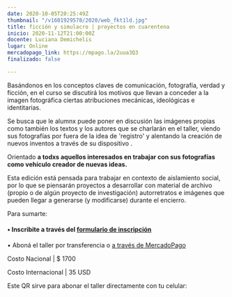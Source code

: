 ```yaml
---
date: 2020-10-05T20:25:49Z
thumbnail: "/v1601929578/2020/web_fkt1ld.jpg"
title: ficción y simulacro | proyectos en cuarentena
inicio: 2020-11-12T21:00:00Z
docente: Luciana Demichelis
lugar: Online
mercadopago_link: https://mpago.la/2uua3Q3
finalizado: false

---
```

Basándonos en los conceptos claves de comunicación, fotografía, verdad y ficción, en el curso se discutirá los motivos que llevan a conceder a la imagen fotográfica ciertas atribuciones mecánicas, ideológicas e identitarias. 

Se busca que le alumnx puede poner en discusión las imágenes propias como también los textos y los autores que se charlarán en el taller, viendo sus fotografías por fuera de la idea de 'registro' y alentando la creación de nuevos inventos a través de su dispositivo .

Orientado **a todxs aquellos interesados ​​en trabajar con sus fotografías como vehículo creador de nuevas ideas.**

Esta edición está pensada para trabajar en contexto de aislamiento social, por lo que se piensarán proyectos a desarrollar con material de archivo (propio o de algún proyecto de investigación) autorretratos e imágenes que pueden llegar a generarse (y modificarse) durante el encierro.

Para sumarte:

#### **• Inscribite a través del** [**formulario de inscripción**](https://forms.gle/e2DwsX2ehxsQmmSy8)

• Aboná el taller por transferencia o [a través de MercadoPago](https://mpago.la/2uua3Q3)

Costo Nacional | $ 1700

Costo Internacional | 35 USD

Este QR sirve para abonar el taller directamente con tu celular: